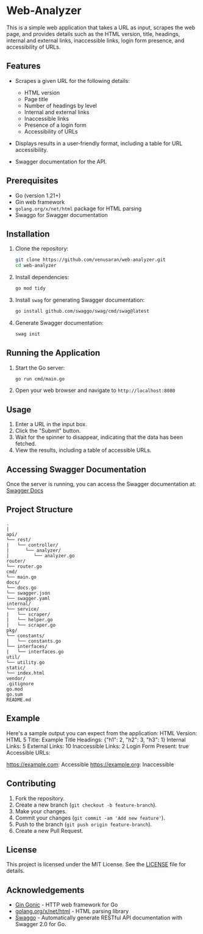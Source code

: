# Web-Analyzer

This is a simple web application that takes a URL as input, scrapes the web page, and provides details such as the HTML version, title, headings, internal and external links, inaccessible links, login form presence, and accessibility of URLs.

## Features

- Scrapes a given URL for the following details:

  - HTML version
  - Page title
  - Number of headings by level
  - Internal and external links
  - Inaccessible links
  - Presence of a login form
  - Accessibility of URLs

- Displays results in a user-friendly format, including a table for URL accessibility.
- Swagger documentation for the API.

## Prerequisites

- Go (version 1.21+)
- Gin web framework
- `golang.org/x/net/html` package for HTML parsing
- Swaggo for Swagger documentation

## Installation

1. Clone the repository:

   ```sh
   git clone https://github.com/venusaran/web-analyzer.git
   cd web-analyzer
   ```

2. Install dependencies:

   ```sh
   go mod tidy
   ```

3. Install `swag` for generating Swagger documentation:

   ```sh
   go install github.com/swaggo/swag/cmd/swag@latest
   ```

4. Generate Swagger documentation:
   ```sh
   swag init
   ```

## Running the Application

1. Start the Go server:

   ```sh
   go run cmd/main.go
   ```

2. Open your web browser and navigate to `http://localhost:8080`

## Usage

1. Enter a URL in the input box.
2. Click the "Submit" button.
3. Wait for the spinner to disappear, indicating that the data has been fetched.
4. View the results, including a table of accessible URLs.

## Accessing Swagger Documentation

Once the server is running, you can access the Swagger documentation at:
[Swagger Docs](http://localhost:8080/docs/index.html#/)

## Project Structure

```
.
|
api/
└── rest/
|   └── controller/
|      └── analyzer/
|         └── analyzer.go
router/
└── router.go
cmd/
└── main.go
docs/
└── docs.go
└── swagger.json
└── swagger.yaml
internal/
└── service/
|   └── scraper/
|   └── helper.go
|   └── scraper.go
pkg/
└── constants/
|   └── constants.go
└── interfaces/
|   └── interfaces.go
util/
└── utility.go
static/
└── index.html
vendor/
.gitignore
go.mod
go.sum
README.md
```

## Example

Here's a sample output you can expect from the application:
HTML Version: HTML 5
Title: Example Title
Headings: {"h1": 2, "h2": 3, "h3": 1}
Internal Links: 5
External Links: 10
Inaccessible Links: 2
Login Form Present: true
Accessible URLs:

https://example.com: Accessible
https://example.org: Inaccessible

## Contributing

1. Fork the repository.
2. Create a new branch (`git checkout -b feature-branch`).
3. Make your changes.
4. Commit your changes (`git commit -am 'Add new feature'`).
5. Push to the branch (`git push origin feature-branch`).
6. Create a new Pull Request.

## License

This project is licensed under the MIT License. See the [LICENSE](LICENSE) file for details.

## Acknowledgements

- [Gin Gonic](https://github.com/gin-gonic/gin) - HTTP web framework for Go
- [golang.org/x/net/html](https://pkg.go.dev/golang.org/x/net/html) - HTML parsing library
- [Swaggo](https://github.com/swaggo/swag) - Automatically generate RESTful API documentation with Swagger 2.0 for Go.
